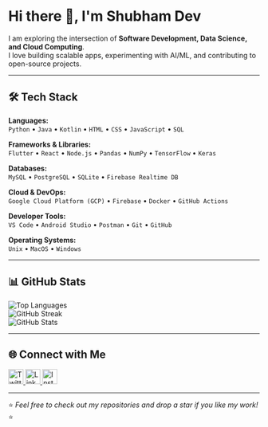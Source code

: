 # Hi there 👋, I'm Shubham Dev

I am exploring the intersection of **Software Development, Data Science, and Cloud Computing**.  
I love building scalable apps, experimenting with AI/ML, and contributing to open-source projects.  

---

## 🛠️ Tech Stack

**Languages:**  
`Python` • `Java` • `Kotlin` • `HTML` • `CSS` • `JavaScript` • `SQL`

**Frameworks & Libraries:**  
`Flutter` • `React` • `Node.js` • `Pandas` • `NumPy` • `TensorFlow` • `Keras`

**Databases:**  
`MySQL` • `PostgreSQL` • `SQLite` • `Firebase Realtime DB`

**Cloud & DevOps:**  
`Google Cloud Platform (GCP)` • `Firebase` • `Docker` • `GitHub Actions`

**Developer Tools:**  
`VS Code` • `Android Studio` • `Postman` • `Git` • `GitHub`

**Operating Systems:**  
`Unix` • `MacOS` • `Windows`

---

## 📊 GitHub Stats

![Top Languages](https://github-readme-stats.vercel.app/api/top-langs/?username=shubhamdevpro&theme=outrun&show_icons=true&hide_border=true&layout=compact)  
![GitHub Streak](https://github-readme-streak-stats.herokuapp.com/?user=shubhamdevpro&theme=outrun&hide_border=true)  
![GitHub Stats](https://github-readme-stats.vercel.app/api?username=shubhamdevpro&show_icons=true&theme=outrun&hide_border=true)

---

## 🌐 Connect with Me

<p>
 <a href="http://twitter.com/shubhamdevpro" target="_blank">
   <img src="https://github.com/mishmanners/MishManners/blob/master/socials/twitter%20(2).png" alt="Twitter" height="30"/>
 </a>
 <a href="http://linkedin.com/in/-shubhamdev" target="_blank">
   <img src="https://github.com/mishmanners/MishManners/blob/master/socials/transparent-Linkedin-logo-icon.png" alt="LinkedIn" height="30"/>
 </a>
 <a href="http://instagram.com/shubhamdevpro" target="_blank">
   <img src="https://github.com/mishmanners/MishManners/blob/master/socials/instagram.png" alt="Instagram" height="30"/>
 </a>
</p>

---

⭐️ *Feel free to check out my repositories and drop a star if you like my work!* ⭐️  
